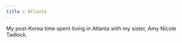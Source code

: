 ```yaml
---
title : Atlanta
---
```


My post-Korea time spent living in Atlanta with my sister, Amy Nicole Tadlock.
